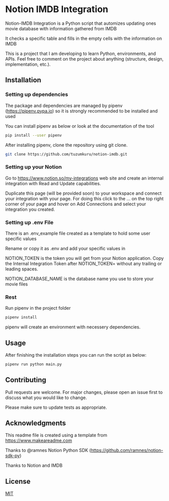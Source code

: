 # Notion IMDB Integration

Notion-IMDB Integration is a Python script that automizes updating ones movie database with information gathered from IMDB

It checks a specific table and fills in the empty cells with the information on IMDB

This is a project that I am developing to learn Python, environments, and APIs. Feel free to comment on the project about anything (structure, design, implementation, etc.). 

## Installation

### Setting up dependencies

The package and dependencies are managed by pipenv (https://pipenv.pypa.io) so it is strongly recommended to be installed and used

You can install pipenv as below or look at the documentation of the tool

```bash
pip install --user pipenv
```

After installing pipenv, clone the repository using git clone.

```bash
git clone https://github.com/tuzumkuru/notion-imdb.git
```

### Setting up your Notion

Go to https://www.notion.so/my-integrations web site and create an internal integration with Read and Update capabilities.

Duplicate this page (will be provided soon) to your workspace and connect your integration with your page.
For doing this click to the ... on the top right corner of your page and hover on Add Connections and select your integration you created. 


### Setting up .env File

There is an .env_example file created as a template to hold some user specific values

Rename or copy it as .env and add your specific values in

NOTION_TOKEN is the token you will get from your Notion application. Copy the Internal Integration Token after NOTION_TOKEN= without any trailing or leading spaces.

NOTION_DATABASE_NAME is the database name you use to store your movie files

### Rest

Run pipenv in the project folder

```bash
pipenv install
```

pipenv will create an environment with necessery dependencies.

## Usage

After finishing the installation steps you can run the script as below:

```bash
pipenv run python main.py
```

## Contributing

Pull requests are welcome. For major changes, please open an issue first
to discuss what you would like to change.

Please make sure to update tests as appropriate.


## Acknowledgments

This readme file is created using a template from https://www.makeareadme.com

Thanks to @ramnes Notion Python SDK (https://github.com/ramnes/notion-sdk-py)

Thanks to Notion and IMDB


## License

[MIT](https://choosealicense.com/licenses/mit/)